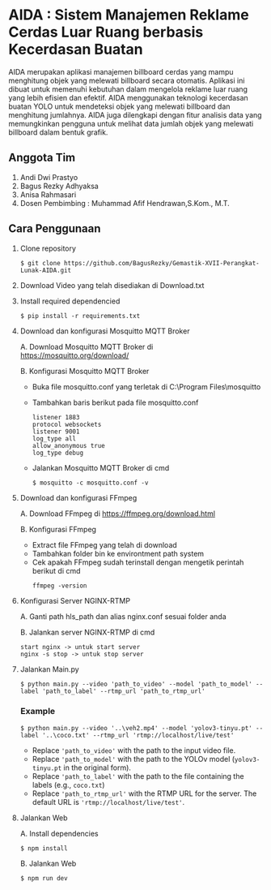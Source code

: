 # AIDA : Sistem Manajemen Reklame Cerdas Luar Ruang berbasis Kecerdasan Buatan
AIDA merupakan aplikasi manajemen billboard cerdas yang mampu menghitung objek yang melewati billboard secara otomatis. Aplikasi ini dibuat untuk memenuhi kebutuhan dalam mengelola reklame luar ruang yang lebih efisien dan efektif. AIDA menggunakan teknologi kecerdasan buatan YOLO untuk mendeteksi objek yang melewati billboard dan menghitung jumlahnya. AIDA juga dilengkapi dengan fitur analisis data yang memungkinkan pengguna untuk melihat data jumlah objek yang melewati billboard dalam bentuk grafik. 

## Anggota Tim
1. Andi Dwi Prastyo
2. Bagus Rezky Adhyaksa
3. Anisa Rahmasari
4. Dosen Pembimbing : Muhammad Afif Hendrawan,S.Kom., M.T.

## Cara Penggunaan
1. Clone repository

   `$ git clone https://github.com/BagusRezky/Gemastik-XVII-Perangkat-Lunak-AIDA.git`

2. Download Video yang telah disediakan di Download.txt
3. Install required dependencied
   
   `$ pip install -r requirements.txt`

4. Download dan konfigurasi Mosquitto MQTT Broker
   
   A. Download Mosquitto MQTT Broker di https://mosquitto.org/download/

   B. Konfigurasi Mosquitto MQTT Broker
      - Buka file mosquitto.conf yang terletak di C:\Program Files\mosquitto
      - Tambahkan baris berikut pada file mosquitto.conf
        ```
        listener 1883
        protocol websockets
        listener 9001
        log_type all
        allow_anonymous true
        log_type debug
        ```
      - Jalankan Mosquitto MQTT Broker di cmd
        
        `$ mosquitto -c mosquitto.conf -v`

5. Download dan konfigurasi FFmpeg

   A. Download FFmpeg di https://ffmpeg.org/download.html

   B. Konfigurasi FFmpeg
      - Extract file FFmpeg yang telah di download
      - Tambahkan folder bin ke environtment path system
      - Cek apakah FFmpeg sudah terinstall dengan mengetik perintah berikut di cmd
        ```
        ffmpeg -version
        ```
6. Konfigurasi Server NGINX-RTMP

   A. Ganti path hls_path dan alias nginx.conf sesuai folder anda

   B. Jalankan server NGINX-RTMP di cmd

      ```
      start nginx -> untuk start server
      nginx -s stop -> untuk stop server
      ```
7.  Jalankan Main.py
   
    `$ python main.py --video 'path_to_video' --model 'path_to_model' --label 'path_to_label' --rtmp_url 'path_to_rtmp_url'`
    
    ### Example
    `$ python main.py --video '..\veh2.mp4' --model 'yolov3-tinyu.pt' --label '..\coco.txt' --rtmp_url 'rtmp://localhost/live/test'`
    * Replace `'path_to_video'` with the path to the input video file.
    * Replace `'path_to_model'` with the path to the YOLOv model (`yolov3-tinyu.pt` in the original form).
    * Replace `'path_to_label'` with the path to the file containing the labels (e.g., `coco.txt`)
    * Replace `'path_to_rtmp_url'` with the RTMP URL for the server. The default URL is `'rtmp://localhost/live/test'`.
  
8.  Jalankan Web

      A. Install dependencies

      `$ npm install`

      B. Jalankan Web
      
      `$ npm run dev`

